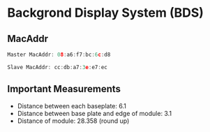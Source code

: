 # Backgrond Display System (BDS)

## MacAddr 

```c++ 
Master MacAddr: 08:a6:f7:bc:6c:d8

Slave MacAddr: cc:db:a7:3e:e7:ec
```

## Important Measurements

- Distance between each baseplate: 6.1
- Distance between base plate and edge of module: 3.1
- Distance of module: 28.358 (round up)